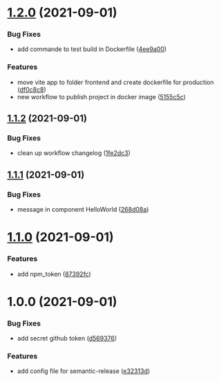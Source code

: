# [1.2.0](https://github.com/HoreKk/devops-test/compare/v1.1.2...v1.2.0) (2021-09-01)


### Bug Fixes

* add commande to test build in Dockerfile ([4ee9a00](https://github.com/HoreKk/devops-test/commit/4ee9a00f9bf2a30bda0b8cb75b39cab77d7f9897))


### Features

* move vite app to folder frontend and create dockerfile for production ([df0c8c8](https://github.com/HoreKk/devops-test/commit/df0c8c8b67f8d94a6149090eb8a4e09d72cb6e0d))
* new workflow to publish project in docker image ([5155c5c](https://github.com/HoreKk/devops-test/commit/5155c5cea01e41dbea78861017a5088e1f3a57c9))

## [1.1.2](https://github.com/HoreKk/devops-test/compare/v1.1.1...v1.1.2) (2021-09-01)


### Bug Fixes

* clean up workflow changelog ([1fe2dc3](https://github.com/HoreKk/devops-test/commit/1fe2dc3b1ce4bc9bbd12b4f174f612b3621029e2))

## [1.1.1](https://github.com/HoreKk/devops-test/compare/v1.1.0...v1.1.1) (2021-09-01)


### Bug Fixes

* message in component HelloWorld ([268d08a](https://github.com/HoreKk/devops-test/commit/268d08a61195e94b9a7258d6c57a126f0e3f5893))

# [1.1.0](https://github.com/HoreKk/devops-test/compare/v1.0.0...v1.1.0) (2021-09-01)


### Features

* add npm_token ([87392fc](https://github.com/HoreKk/devops-test/commit/87392fce04723977c8d15d7f1e4657684076c47c))

# 1.0.0 (2021-09-01)


### Bug Fixes

* add secret github token ([d569376](https://github.com/HoreKk/devops-test/commit/d5693766a00bf40b05f4676f848bd70bd975a47c))


### Features

* add config file for semantic-release ([e32313d](https://github.com/HoreKk/devops-test/commit/e32313d74311cbd564b46101eba452c86e4463a4))

